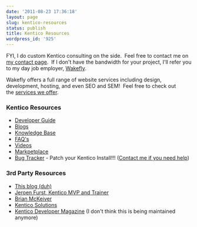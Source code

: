 ```yaml
---
date: '2011-08-23 17:36:18'
layout: page
slug: kentico-resources
status: publish
title: Kentico Resources
wordpress_id: '925'
---
```


FYI, I do custom Kentico consulting on the side.  Feel free to contact me on [my contact page](http://www.johnnycode.com/blog/contact-me/).  If I don't have the bandwidth for your project, I'll refer you to my day job employer, [Wakefly](http://www.wakefly.com).

Wakefly offers a full range of website services including design, development, hosting, and even SEO and SEM!  Feel free to check out the [services we offer](http://www.wakefly.com/Solutions/Web-Design-and-Development).

### Kentico Resources

- [Developer Guide](http://www.kentico.com/docs/devguide/index.html)
- [Blogs](http://devnet.kentico.com/Blogs.aspx)
- [Knowledge Base](http://devnet.kentico.com/Knowledge-Base.aspx)
- [FAQ's](http://devnet.kentico.com/FAQs.aspx)
- [Videos](http://devnet.kentico.com/Videos.aspx)
- [Markpetplace](http://devnet.kentico.com/Marketplace.aspx)
- [Bug Tracker](http://devnet.kentico.com/Bugtracker.aspx) - Patch your Kentico Install!!! ([Contact me if you need help](http://www.johnnycode.com/blog/contact-me/))

### 3rd Party Resources
	
- [This blog (duh)](http://www.johnnycode.com/)
- [Jeroen Furst, Kentico MVP and Trainer](http://blogs.jeroenfurst.nl/)
- [Brian McKeiver](http://www.mcbeev.com/)
- [Kentico Solutions](http://www.kenticosolutions.com/)
- [Kentico Developer Magazine](http://www.kenticodeveloper.com/) (I don't think this is being maintained anymore)
